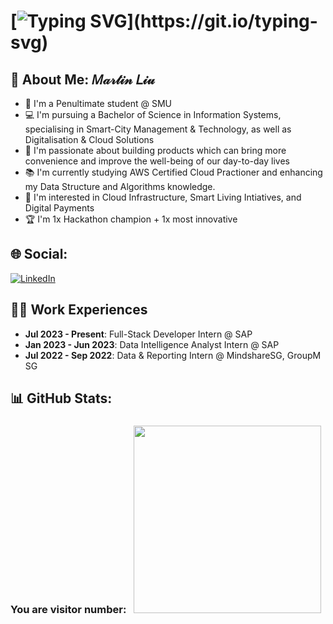# [![Typing SVG](https://readme-typing-svg.demolab.com?font=Space+Grotesk&weight=700&size=36&duration=3600&pause=1000&color=7491B2&vCenter=true&width=801&lines=Hi+there%2C+welcome+to+my+Github+Profile!)](https://git.io/typing-svg)
## 💫 About Me: 𝑀𝒶𝓇𝓉𝒾𝓃 𝐿𝒾𝓊
<ul>
  <li>🏫 I'm a Penultimate student @ SMU</li>
  <li>💻 I'm pursuing a Bachelor of Science in Information Systems, specialising in Smart-City Management & Technology, as well as Digitalisation & Cloud Solutions</li>
  <li>💓 I'm passionate about building products which can bring more convenience and improve the well-being of our day-to-day lives</li>
  <li>📚 I'm currently studying AWS Certified Cloud Practioner and enhancing my Data Structure and Algorithms knowledge.
  <li>🤔 I'm interested in Cloud Infrastructure, Smart Living Intiatives, and Digital Payments</li>
  <li>🏆 I'm 1x Hackathon champion + 1x most innovative</li>
</ul>

## 🌐 Social:
[![LinkedIn](https://img.shields.io/badge/LinkedIn-0077B5?style=for-the-badge&logo=linkedin&logoColor=white)](https://www.linkedin.com/in/martin-liu-43b39744/) <br>

## 👨‍💻 Work Experiences
<ul>
  <li> <b>Jul 2023 - Present</b>: Full-Stack Developer Intern @ SAP</li>
  <li> <b>Jan 2023 - Jun 2023</b>: Data Intelligence Analyst Intern @ SAP</li>
  <li> <b>Jul 2022 - Sep 2022</b>: Data & Reporting Intern @ MindshareSG, GroupM SG</li>
</ul>

## 📊 GitHub Stats:
### You are visitor number: &nbsp; <img src="https://profile-counter.glitch.me/L1uM4rt1n/count.svg?" width="300"/>
<!-- [![Top Langs](https://github-readme-stats-git-masterrstaa-rickstaa.vercel.app/api/top-langs/?username=L1uM4rt1n&hide=jupyter%20notebook&theme=tokyonight&count-private=true&langs_count=10)](https://github.com/L1uM4rt1n/github-readme-stats) -->

<!-- vercel reference link: https://github.com/anuraghazra/github-readme-stats#deploy-on-your-own-vercel-instance -->
